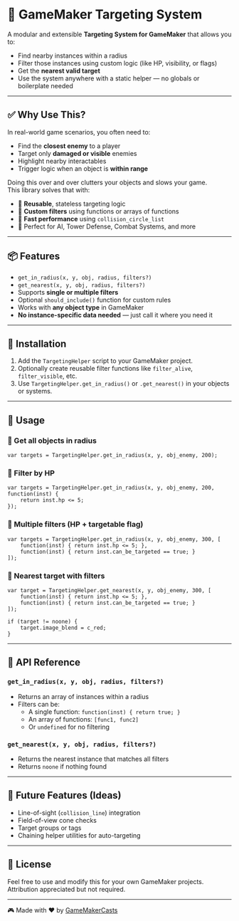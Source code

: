 # 🎯 GameMaker Targeting System

A modular and extensible **Targeting System for GameMaker** that allows you to:
- Find nearby instances within a radius
- Filter those instances using custom logic (like HP, visibility, or flags)
- Get the **nearest valid target**
- Use the system anywhere with a static helper — no globals or boilerplate needed

---

## ✅ Why Use This?

In real-world game scenarios, you often need to:
- Find the **closest enemy** to a player
- Target only **damaged or visible** enemies
- Highlight nearby interactables
- Trigger logic when an object is **within range**

Doing this over and over clutters your objects and slows your game.  
This library solves that with:
- 🔁 **Reusable**, stateless targeting logic
- 🧠 **Custom filters** using functions or arrays of functions
- 🚀 **Fast performance** using `collision_circle_list`
- 🎯 Perfect for AI, Tower Defense, Combat Systems, and more

---

## 📦 Features

- `get_in_radius(x, y, obj, radius, filters?)`
- `get_nearest(x, y, obj, radius, filters?)`
- Supports **single or multiple filters**
- Optional `should_include()` function for custom rules
- Works with **any object type** in GameMaker
- **No instance-specific data needed** — just call it where you need it

---

## 🚀 Installation

1. Add the `TargetingHelper` script to your GameMaker project.
2. Optionally create reusable filter functions like `filter_alive`, `filter_visible`, etc.
3. Use `TargetingHelper.get_in_radius()` or `.get_nearest()` in your objects or systems.

---

## 🔧 Usage

### 🧲 Get all objects in radius

```gml
var targets = TargetingHelper.get_in_radius(x, y, obj_enemy, 200);
```

### 🔴 Filter by HP

```gml
var targets = TargetingHelper.get_in_radius(x, y, obj_enemy, 200, function(inst) {
    return inst.hp <= 5;
});
```

### 🧠 Multiple filters (HP + targetable flag)

```gml
var targets = TargetingHelper.get_in_radius(x, y, obj_enemy, 300, [
    function(inst) { return inst.hp <= 5; },
    function(inst) { return inst.can_be_targeted == true; }
]);
```

### 🎯 Nearest target with filters

```gml
var target = TargetingHelper.get_nearest(x, y, obj_enemy, 300, [
    function(inst) { return inst.hp <= 5; },
    function(inst) { return inst.can_be_targeted == true; }
]);

if (target != noone) {
    target.image_blend = c_red;
}
```

---

## 📜 API Reference

### `get_in_radius(x, y, obj, radius, filters?)`
- Returns an array of instances within a radius
- Filters can be:
  - A single function: `function(inst) { return true; }`
  - An array of functions: `[func1, func2]`
  - Or `undefined` for no filtering

### `get_nearest(x, y, obj, radius, filters?)`
- Returns the nearest instance that matches all filters
- Returns `noone` if nothing found

---

## 🔄 Future Features (Ideas)
- Line-of-sight (`collision_line`) integration
- Field-of-view cone checks
- Target groups or tags
- Chaining helper utilities for auto-targeting

---

## 🧠 License

Feel free to use and modify this for your own GameMaker projects. Attribution appreciated but not required.

---

🎮 Made with ❤️ by [GameMakerCasts](https://www.youtube.com/@GameMakerCasts)

